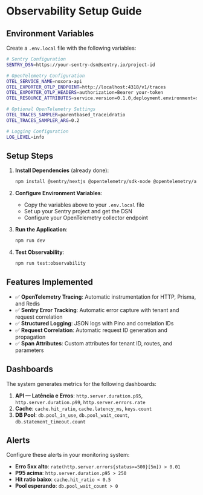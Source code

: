 # Observability Setup Guide

## Environment Variables

Create a `.env.local` file with the following variables:

```bash
# Sentry Configuration
SENTRY_DSN=https://your-sentry-dsn@sentry.io/project-id

# OpenTelemetry Configuration
OTEL_SERVICE_NAME=noxora-api
OTEL_EXPORTER_OTLP_ENDPOINT=http://localhost:4318/v1/traces
OTEL_EXPORTER_OTLP_HEADERS=authorization=Bearer your-token
OTEL_RESOURCE_ATTRIBUTES=service.version=0.1.0,deployment.environment=staging

# Optional OpenTelemetry Settings
OTEL_TRACES_SAMPLER=parentbased_traceidratio
OTEL_TRACES_SAMPLER_ARG=0.2

# Logging Configuration
LOG_LEVEL=info
```

## Setup Steps

1. **Install Dependencies** (already done):
   ```bash
   npm install @sentry/nextjs @opentelemetry/sdk-node @opentelemetry/auto-instrumentations-node @opentelemetry/exporter-trace-otlp-http @opentelemetry/exporter-metrics-otlp-http @opentelemetry/resources @opentelemetry/semantic-conventions @opentelemetry/instrumentation-http @opentelemetry/instrumentation-undici @opentelemetry/instrumentation-pg @prisma/instrumentation pino uuid pino-pretty --legacy-peer-deps
   ```

2. **Configure Environment Variables**:
   - Copy the variables above to your `.env.local` file
   - Set up your Sentry project and get the DSN
   - Configure your OpenTelemetry collector endpoint

3. **Run the Application**:
   ```bash
   npm run dev
   ```

4. **Test Observability**:
   ```bash
   npm run test:observability
   ```

## Features Implemented

- ✅ **OpenTelemetry Tracing**: Automatic instrumentation for HTTP, Prisma, and Redis
- ✅ **Sentry Error Tracking**: Automatic error capture with tenant and request correlation
- ✅ **Structured Logging**: JSON logs with Pino and correlation IDs
- ✅ **Request Correlation**: Automatic request ID generation and propagation
- ✅ **Span Attributes**: Custom attributes for tenant ID, routes, and parameters

## Dashboards

The system generates metrics for the following dashboards:

1. **API — Latência e Erros**: `http.server.duration.p95`, `http.server.duration.p99`, `http.server.errors.rate`
2. **Cache**: `cache.hit_ratio`, `cache.latency_ms`, `keys.count`
3. **DB Pool**: `db.pool_in_use`, `db.pool_wait_count`, `db.statement_timeout.count`

## Alerts

Configure these alerts in your monitoring system:

- **Erro 5xx alto**: `rate(http.server.errors{status>=500}[5m]) > 0.01`
- **P95 acima**: `http.server.duration.p95 > 250`
- **Hit ratio baixo**: `cache.hit_ratio < 0.5`
- **Pool esperando**: `db.pool_wait_count > 0`


